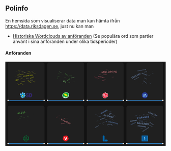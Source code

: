 ## Polinfo 

En hemsida som visualiserar data man kan hämta ifrån https://data.riksdagen.se, just nu kan man

* [Historiska Wordclouds av anföranden](#anföranden) (Se populära ord som partier använt i sina anföranden under olika tidsperioder)



#### Anföranden

![anforanden exempel](art/anforanden.png)
